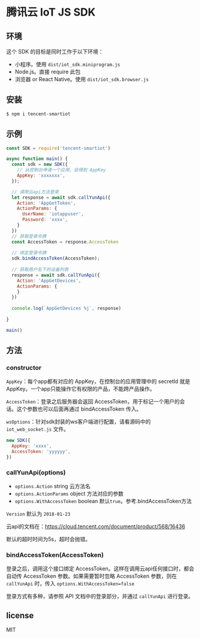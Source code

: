 # 腾讯云 IoT JS SDK


## 环境

这个 SDK 的目标是同时工作于以下环境：

* 小程序。使用 `dist/iot_sdk.miniprogram.js`
* Node.js。直接 require 此包
* 浏览器 or React Native。使用 `dist/iot_sdk.browser.js`

## 安装

```bash
$ npm i tencent-smartiot
```

## 示例

```js
const SDK = require('tencent-smartiot')

async function main() {
  const sdk = new SDK({
    // 从控制台申请一个应用，会得到 AppKey
    AppKey: 'xxxxxxx',
  });

  // 调用云api方法登录
  let response = await sdk.callYunApi({
    Action: 'AppGetToken',
    ActionParams: {
      UserName: 'iotappuser',
      Password: 'xxxx',
    }
  })
  // 获取登录令牌
  const AccessToken = response.AccessToken
  
  // 绑定登录令牌
  sdk.bindAccessToken(AccessToken);
  
  // 获取用户名下的设备列表
  response = await sdk.callYunApi({
    Action: 'AppGetDevices',
    ActionParams: {
    }
  })
  
  console.log(`AppGetDevices %j`, response)
    
}

main()
```

## 方法

### constructor

`AppKey`：每个app都有对应的 AppKey，在控制台的应用管理中的 secretId 就是 AppKey。一个app只能操作它有权限的产品，不能跨产品操作。

`AccessToken`：登录之后服务器会返回 AccessToken，用于标记一个用户的会话。这个参数也可以后面再通过 bindAccessToken 传入。

`wsOptions`：针对sdk封装的ws客户端进行配置，请看源码中的 `iot_web_socket.js` 文件。

```js
new SDK({
  AppKey: 'xxxx',
  AccessToken: 'yyyyyy',
})
```

### callYunApi(options)

* `options.Action` string 云方法名
* `options.ActionParams` object 方法对应的参数
* `options.WithAccessToken` boolean 默认`true`。参考.bindAccessToken方法 

`Version` 默认为 `2018-01-23`

云api的文档在：https://cloud.tencent.com/document/product/568/16436

默认的超时时间为5s，超时会抛错。

### bindAccessToken(AccessToken)

登录之后，调用这个接口绑定 AccessToken。这样在调用云api任何接口时，都会自动传 AccessToken 参数。如果需要暂时忽略 AccessToken 参数，则在 `callYunApi` 时，传入 `options.WithAccessToken=false`

登录方式有多种，请参照 API 文档中的登录部分，并通过 `callYunApi` 进行登录。

## license

MIT
